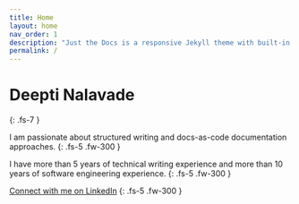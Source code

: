 ```yaml
---
title: Home
layout: home
nav_order: 1
description: "Just the Docs is a responsive Jekyll theme with built-in search that is easily customizable and hosted on GitHub Pages."
permalink: /
---
```


# Deepti Nalavade
{: .fs-7 }

I am passionate about structured writing and docs-as-code documentation approaches.
{: .fs-5 .fw-300 }

I have more than 5 years of technical writing experience and more than 10 years of software engineering experience.
{: .fs-5 .fw-300 }

[Connect with me on LinkedIn](https://www.linkedin.com/in/deeptinalavade)
{: .fs-5 .fw-300 }

